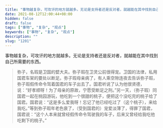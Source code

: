 ```yaml
---
title: "事物越复杂，可攻讦的地方就越多。无论是支持者还是反对者，就越能在其中找到自己所需要的东西。"
date: 2021-08-12T12:00:44+08:00
hidden: false
draft: false
tags: ["事物", "复杂", "观点"]
keywords: ["事物", "复杂", "观点"]
description: ""
slug: "1201"
---
```


事物越复杂，可攻讦的地方就越多。无论是支持者还是反对者，就越能在其中找到自己所需要的东西。

> 弥子，名瑕是卫国的嬖大夫。弥子瑕在卫灵公前很得宠。卫国的法律，私用国君车架的要处以断足。弥子瑕母亲病了，有人乘空隙连夜去告诉弥子瑕，弥子瑕假传命令驾着国君的车子出去了。国君听说了认为他很贤德，说：“好孝顺呀！为了母亲的原故，宁愿受断足之刑。”另一天，（弥子瑕）同国君一起在桃园游玩，他吃到一个很甜的桃子，便把这个没吃完的桃子给了国君。国君说：“这是多么爱我呀！忘记了他已经吃过了（这个桃子），来给我吃。”等到弥子瑕年老色衰了，（受到国君的）宠爱淡薄了，得罪了国君，国君说：“这个人本来就曾经假传命令驾驶我的车子，后来又曾经给我吃他吃剩下的桃子。”
